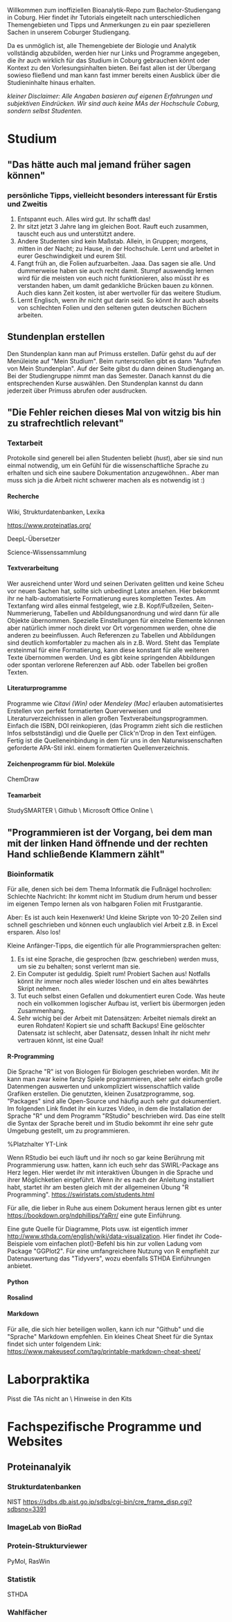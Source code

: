 Willkommen zum inoffiziellen Bioanalytik-Repo zum Bachelor-Studiengang in Coburg.
Hier findet ihr Tutorials eingeteilt nach unterschiedlichen Themengebieten und 
Tipps und Anmerkungen zu ein paar spezielleren Sachen in unserem Coburger Studiengang.

Da es unmöglich ist, alle Themengebiete der Biologie und Analytik vollständig abzubilden, 
werden hier nur Links und Programme angegeben, die ihr auch wirklich für das Studium in Coburg 
gebrauchen könnt oder Kontext zu den Vorlesungsinhalten bieten. 
Bei fast allen ist der Übergang sowieso fließend und man kann fast immer 
bereits einen Ausblick über die Studieninhalte hinaus erhalten.

_kleiner Disclaimer: Alle Angaben basieren auf eigenen Erfahrungen und subjektiven Eindrücken. Wir sind auch keine MAs der Hochschule Coburg, sondern selbst Studenten._

# Studium

## "Das hätte auch mal jemand früher sagen können"
### persönliche Tipps, vielleicht besonders interessant für Erstis und Zweitis

1. Entspannt euch. Alles wird gut. Ihr schafft das!
2. Ihr sitzt jetzt 3 Jahre lang im gleichen Boot. Rauft euch zusammen, tauscht euch aus und unterstützt andere. 
3. Andere Studenten sind kein Maßstab. Allein, in Gruppen; morgens, mitten in der Nacht; zu Hause, in der Hochschule. Lernt und arbeitet in eurer Geschwindigkeit und eurem Stil. 
4. Fangt früh an, die Folien aufzuarbeiten. Jaaa. Das sagen sie alle. Und dummerweise haben sie auch recht damit. Stumpf auswendig lernen wird für die meisten von euch nicht funktionieren, also müsst ihr es verstanden haben, um damit gedankliche Brücken bauen zu können. Auch dies kann Zeit kosten, ist aber wertvoller für das weitere Studium. 
5. Lernt Englisch, wenn ihr nicht gut darin seid. So könnt ihr auch abseits von schlechten Folien und den seltenen guten deutschen Büchern arbeiten.

## Stundenplan erstellen

Den Stundenplan kann man auf Primuss erstellen. Dafür gehst du auf der Menüleiste auf "Mein Studium". Beim runterscrollen gibt es dann "Aufrufen von Mein Stundenplan".
Auf der Seite gibst du dann deinen Studiengang an. Bei der Studiengruppe nimmt man das Semester. Danach kannst du die entsprechenden Kurse auswählen. Den Stundenplan kannst du dann jederzeit über Primuss abrufen oder ausdrucken.

## "Die Fehler reichen dieses Mal von witzig bis hin zu strafrechtlich relevant"
### Textarbeit

Protokolle sind generell bei allen Studenten beliebt (*hust*), aber sie sind nun einmal notwendig, um ein Gefühl für die wissenschaftliche Sprache zu erhalten und sich eine saubere Dokumentation anzugewöhnen..
Aber man muss sich ja die Arbeit nicht schwerer machen als es notwendig ist :)

#### Recherche

Wiki, Strukturdatenbanken, Lexika

https://www.proteinatlas.org/

DeepL-Übersetzer

Science-Wissenssammlung

#### Textverarbeitung
Wer ausreichend unter Word und seinen Derivaten gelitten und keine Scheu vor neuen Sachen hat, sollte sich unbedingt Latex ansehen.
Hier bekommt ihr ne halb-automatisierte Formatierung eures kompletten Textes. Am Textanfang wird alles einmal festgelegt, wie z.B. Kopf/Fußzeilen, Seiten-Nummerierung, Tabellen und Abbildungsanordnung und wird dann für alle Objekte übernommen. Spezielle Einstellungen für einzelne Elemente können aber natürlich immer noch direkt vor Ort vorgenommen werden, ohne die anderen zu beeinflussen. Auch Referenzen zu Tabellen und Abbildungen sind deutlich komfortabler zu machen als in z.B. Word.
Steht das Template ersteinmal für eine Formatierung, kann diese konstant für alle weiteren Texte übernommen werden. 
Und es gibt keine springenden Abbildungen oder spontan verlorene Referenzen auf Abb. oder Tabellen bei großen Texten.

#### Literaturprogramme
Programme wie *Citavi (Win)* oder *Mendeley (Mac)* erlauben automatisiertes Erstellen von perfekt formatierten Querverweisen und Literaturverzeichnissen in allen großen Textverabeitungsprogrammen. Einfach die ISBN, DOI reinkopieren, (das Programm zieht sich die restlichen Infos selbstständig) und die Quelle per Click'n'Drop in den Text einfügen. Fertig ist die Quelleneinbindung in dem für uns in den Naturwissenschaften geforderte APA-Stil inkl. einem formatierten Quellenverzeichnis.

#### Zeichenprogramm für biol. Moleküle

ChemDraw

#### Teamarbeit



StudySMARTER \\
Github \\
Microsoft Office Online \\


## "Programmieren ist der Vorgang, bei dem man mit der linken Hand öffnende und der rechten Hand schließende Klammern zählt"
### Bioinformatik

Für alle, denen sich bei dem Thema Informatik die Fußnägel hochrollen:
Schlechte Nachricht: Ihr kommt nicht im Studium drum herum und besser im eigenen Tempo lernen als von halbgaren Folien mit Frustgarantie. 

Aber: Es ist auch kein Hexenwerk! Und kleine Skripte von 10-20 Zeilen sind schnell geschrieben und können euch unglaublich viel Arbeit z.B. in Excel ersparen. Also los!

Kleine Anfänger-Tipps, die eigentlich für alle Programmiersprachen gelten:

1. Es ist eine Sprache, die gesprochen (bzw. geschrieben) werden muss, um sie zu behalten; sonst verlernt man sie.
2. Ein Computer ist geduldig. Spielt rum! Probiert Sachen aus! Notfalls könnt ihr immer noch alles wieder löschen und ein altes bewährtes Skript nehmen.
3. Tut euch selbst einen Gefallen und dokumentiert euren Code. Was heute noch ein vollkommen logischer Aufbau ist, verliert bis übermorgen jeden Zusammenhang.
4. Sehr wichig bei der Arbeit mit Datensätzen: Arbeitet niemals direkt an euren Rohdaten! Kopiert sie und schafft Backups! Eine gelöschter Datensatz ist schlecht, aber Datensatz, dessen Inhalt ihr nicht mehr vertrauen könnt, ist eine Qual!



#### R-Programming

Die Sprache "R" ist von Biologen für Biologen geschrieben worden. Mit ihr kann man zwar keine fanzy Spiele programmieren, aber sehr einfach große Datenmengen auswerten und unkompliziert wissenschaftlich valide Grafiken erstellen. Die genutzten, kleinen Zusatzprogramme, sog. "Packages" sind alle Open-Source und häufig auch sehr gut dokumentiert.
Im folgenden Link findet ihr ein kurzes Video, in dem die Installation der Sprache "R" und dem Programm "RStudio" beschrieben wird. Das eine stellt die Syntax der Sprache bereit und im Studio bekommt ihr eine sehr gute Umgebung gestellt, um zu programmieren.

%Platzhalter YT-Link

Wenn RStudio bei euch läuft und ihr noch so gar keine Berührung mit Programmierung usw. hatten, kann ich euch sehr das SWIRL-Package ans Herz legen. Hier werdet ihr mit interaktiven Übungen in die Sprache und ihrer Möglichketien eingeführt. Wenn ihr es nach der Anleitung installiert habt, startet ihr am besten gleich mit der allgemeinen Übung "R Programming". https://swirlstats.com/students.html

Für alle, die lieber in Ruhe aus einem Dokument heraus lernen gibt es unter https://bookdown.org/ndphillips/YaRrr/ eine gute Einführung.

Eine gute Quelle für Diagramme, Plots usw. ist eigentlich immer http://www.sthda.com/english/wiki/data-visualization. Hier findet ihr Code-Beispiele vom einfachen plot()-Befehl bis hin zur vollen Ladung vom Package "GGPlot2". Für eine umfangreichere Nutzung von R empfiehlt zur Datenauswertung das "Tidyvers", wozu ebenfalls STHDA Einführungen anbietet.

#### Python

#### Rosalind

#### Markdown

Für alle, die sich hier beteiligen wollen, kann ich nur "Github" und die "Sprache" Markdown empfehlen.
Ein kleines Cheat Sheet für die Syntax findet sich unter folgendem Link: https://www.makeuseof.com/tag/printable-markdown-cheat-sheet/

# Laborpraktika

Pisst die TAs nicht an \\
Hinweise in den Kits



# Fachspezifische Programme und Websites
## Proteinanalyik 

### Strukturdatenbanken
NIST
https://sdbs.db.aist.go.jp/sdbs/cgi-bin/cre_frame_disp.cgi?sdbsno=3391

### ImageLab von BioRad
### Protein-Strukturviewer 

PyMol, RasWin

### Statistik

STHDA

### Wahlfächer






